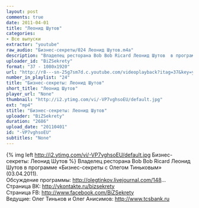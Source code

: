 ```yaml
---
layout: post
comments: true
date: 2011-04-01
title: "Леонид Шутов"
categories:
- Все выпуски
extractor: "youtube"
raw_audio: "Бизнес-секреты/024 Леонид Шутов.m4a"
description: "Владелец ресторана Bob Bob Ricard Леонид Шутов  в программе «Бизнес-секреты с Олегом Тиньковым» (03.04.2011).\nОбсуждение программы: http://olegtinkov.livejournal.com/148...\nСтраница ВК: http://vkontakte.ru/bizsekrety\nСтраница FB: http://www.facebook.com/BiZSekrety\nВедущие: Олег Тиньков и Олег Анисимов: http://www.tcsbank.ru"
uploader_id: "BiZSekrety"
format: "37 - 1080x1920"
url: "http://r8---sn-25g7sm7d.c.youtube.com/videoplayback?itag=37&key=yt1&ip=92.255.182.31&sver=3&newshard=yes&ms=au&mv=m&source=youtube&mt=1362332234&ratebypass=yes&id=f953fbbe086ca045&expire=1362356437&upn=4pG81Lv6dPw&ipbits=8&fexp=906376%2C904825%2C914058%2C913804%2C920704%2C912806%2C902000%2C922403%2C922405%2C929901%2C913605%2C925006%2C906938%2C931202%2C908529%2C920201%2C930101%2C906834%2C913570%2C901451&cp=U0hVR1NQVF9IUUNONV9LSlhFOjdmWWlSS2syOFlY&sparams=cp%2Cid%2Cip%2Cipbits%2Citag%2Cratebypass%2Csource%2Cupn%2Cexpire&signature=23798FCDC16003653216D5974C9FD943A853C87A.30EB3DDC764F45F3E19B5D9BFA1D293A65CF42BB"
number_in_playlist: "24"
title: "Бизнес-секреты: Леонид Шутов"
short_title: "Леонид Шутов"
player_url: "None"
thumbnail: "http://i2.ytimg.com/vi/-VP7vghsoEU/default.jpg"
ext: "mp4"
stitle: "Бизнес-секреты: Леонид Шутов"
uploader: "BiZSekrety"
duration: "2686"
upload_date: "20110401"
id: "-VP7vghsoEU"
subtitles: "None"
---
```


{% img left http://i2.ytimg.com/vi/-VP7vghsoEU/default.jpg Бизнес-секреты: Леонид Шутов %}
Владелец ресторана Bob Bob Ricard Леонид Шутов  в программе «Бизнес-секреты с Олегом Тиньковым» (03.04.2011).  
Обсуждение программы: http://olegtinkov.livejournal.com/148...  
Страница ВК: http://vkontakte.ru/bizsekrety  
Страница FB: http://www.facebook.com/BiZSekrety  
Ведущие: Олег Тиньков и Олег Анисимов: http://www.tcsbank.ru